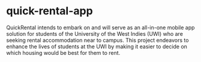 # quick-rental-app
QuickRental intends to embark on and will serve as an all-in-one mobile app solution for students of the University of the West Indies (UWI) who are seeking rental accommodation near to campus. This project endeavors to enhance the lives of students at the UWI by making it easier to decide on which housing would be best for them to rent.
